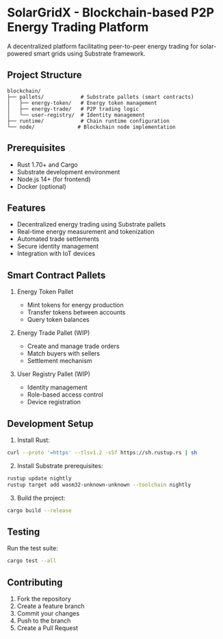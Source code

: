 # SolarGridX - Blockchain-based P2P Energy Trading Platform

A decentralized platform facilitating peer-to-peer energy trading for solar-powered smart grids using Substrate framework.

## Project Structure

```
blockchain/
├── pallets/            # Substrate pallets (smart contracts)
│   ├── energy-token/   # Energy token management
│   ├── energy-trade/   # P2P trading logic
│   └── user-registry/  # Identity management
├── runtime/            # Chain runtime configuration
└── node/              # Blockchain node implementation
```

## Prerequisites

- Rust 1.70+ and Cargo
- Substrate development environment
- Node.js 14+ (for frontend)
- Docker (optional)

## Features

- Decentralized energy trading using Substrate pallets
- Real-time energy measurement and tokenization
- Automated trade settlements
- Secure identity management
- Integration with IoT devices

## Smart Contract Pallets

1. Energy Token Pallet

   - Mint tokens for energy production
   - Transfer tokens between accounts
   - Query token balances

2. Energy Trade Pallet (WIP)

   - Create and manage trade orders
   - Match buyers with sellers
   - Settlement mechanism

3. User Registry Pallet (WIP)
   - Identity management
   - Role-based access control
   - Device registration

## Development Setup

1. Install Rust:

```bash
curl --proto '=https' --tlsv1.2 -sSf https://sh.rustup.rs | sh
```

2. Install Substrate prerequisites:

```bash
rustup update nightly
rustup target add wasm32-unknown-unknown --toolchain nightly
```

3. Build the project:

```bash
cargo build --release
```

## Testing

Run the test suite:

```bash
cargo test --all
```

## Contributing

1. Fork the repository
2. Create a feature branch
3. Commit your changes
4. Push to the branch
5. Create a Pull Request
